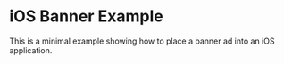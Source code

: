 iOS Banner Example
==================
This is a minimal example showing how to place a banner ad into an iOS
application.
